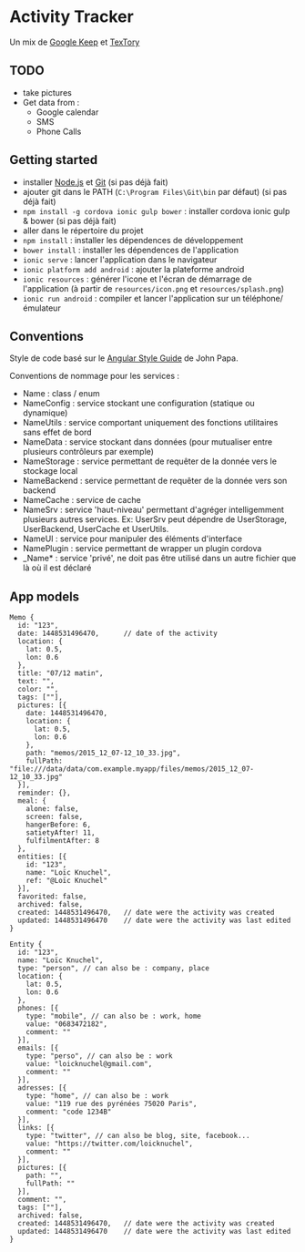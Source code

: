# Activity Tracker

Un mix de [Google Keep](https://play.google.com/store/apps/details?id=com.google.android.keep) et [TexTory](https://play.google.com/store/apps/details?id=io.android.textory)

## TODO

- take pictures
- Get data from :
  - Google calendar
  - SMS
  - Phone Calls

## Getting started

- installer [Node.js](https://nodejs.org/) et [Git](https://git-scm.com/) (si pas déjà fait)
- ajouter git dans le PATH (`C:\Program Files\Git\bin` par défaut) (si pas déjà fait)
- `npm install -g cordova ionic gulp bower` : installer cordova ionic gulp & bower (si pas déjà fait)
- aller dans le répertoire du projet
- `npm install` : installer les dépendences de développement
- `bower install` : installer les dépendences de l'application
- `ionic serve` : lancer l'application dans le navigateur
- `ionic platform add android` : ajouter la plateforme android
- `ionic resources` : générer l'icone et l'écran de démarrage de l'application (à partir de `resources/icon.png` et `resources/splash.png`)
- `ionic run android` : compiler et lancer l'application sur un téléphone/émulateur

## Conventions

Style de code basé sur le [Angular Style Guide](https://github.com/johnpapa/angular-styleguide) de John Papa.

Conventions de nommage pour les services :

- Name          : class / enum
- NameConfig    : service stockant une configuration (statique ou dynamique)
- NameUtils     : service comportant uniquement des fonctions utilitaires sans effet de bord
- NameData      : service stockant dans données (pour mutualiser entre plusieurs contrôleurs par exemple)
- NameStorage   : service permettant de requêter de la donnée vers le stockage local
- NameBackend   : service permettant de requêter de la donnée vers son backend
- NameCache     : service de cache
- NameSrv       : service 'haut-niveau' permettant d'agréger intelligemment plusieurs autres services. Ex: UserSrv peut dépendre de UserStorage, UserBackend, UserCache et UserUtils.
- NameUI        : service pour manipuler des éléments d'interface
- NamePlugin    : service permettant de wrapper un plugin cordova
- _Name*        : service 'privé', ne doit pas être utilisé dans un autre fichier que là où il est déclaré

## App models

```
Memo {
  id: "123",
  date: 1448531496470,      // date of the activity
  location: {
    lat: 0.5,
    lon: 0.6
  },
  title: "07/12 matin",
  text: "",
  color: "",
  tags: [""],
  pictures: [{
    date: 1448531496470,
    location: {
      lat: 0.5,
      lon: 0.6
    },
    path: "memos/2015_12_07-12_10_33.jpg",
    fullPath: "file:///data/data/com.example.myapp/files/memos/2015_12_07-12_10_33.jpg"
  }],
  reminder: {},
  meal: {
    alone: false,
    screen: false,
    hangerBefore: 6,
    satietyAfter! 11,
    fulfilmentAfter: 8
  },
  entities: [{
    id: "123",
    name: "Loïc Knuchel",
    ref: "@Loïc Knuchel"
  }],
  favorited: false,
  archived: false,
  created: 1448531496470,   // date were the activity was created
  updated: 1448531496470    // date were the activity was last edited
}
```

```
Entity {
  id: "123",
  name: "Loïc Knuchel",
  type: "person", // can also be : company, place
  location: {
    lat: 0.5,
    lon: 0.6
  },
  phones: [{
    type: "mobile", // can also be : work, home
    value: "0683472182",
    comment: ""
  }],
  emails: [{
    type: "perso", // can also be : work
    value: "loicknuchel@gmail.com",
    comment: ""
  }],
  adresses: [{
    type: "home", // can also be : work
    value: "119 rue des pyrénées 75020 Paris",
    comment: "code 1234B"
  }],
  links: [{
    type: "twitter", // can also be blog, site, facebook...
    value: "https://twitter.com/loicknuchel",
    comment: ""
  }],
  pictures: [{
    path: "",
    fullPath: ""
  }],
  comment: "",
  tags: [""],
  archived: false,
  created: 1448531496470,   // date were the activity was created
  updated: 1448531496470    // date were the activity was last edited
}
```

